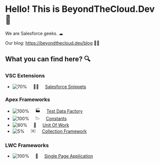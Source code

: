 # Hello! This is BeyondTheCloud.Dev 👋

We are Salesforce geeks. ☁︎

Our blog: https://beyondthecloud.dev/blog 🧑‍💻

## What you can find here? 🔍

### VSC Extensions
- <span style="display: flex; align-items: center; gap: 20px;">![70%](https://progress-bar.dev/70) 🧑‍💻 [Salesforce Snippets](https://github.com/beyond-the-cloud-dev/vsc-salesforce-code-snippets)</span> 

### Apex Frameworks

- <span style="display: flex; align-items: center; gap: 20px;">![100%](https://progress-bar.dev/100) 🏭 [Test Data Factory](https://github.com/beyond-the-cloud-dev/apex-test-data-factory)</span>
- <span style="display: flex; align-items: center; gap: 20px;">![100%](https://progress-bar.dev/100) 📉 [Constants](https://github.com/beyond-the-cloud-dev/apex-consts)</span>
 - <span style="display: flex; align-items: center; gap: 20px;">![60%](https://progress-bar.dev/60) 💼 [Unit Of Work](https://github.com/beyond-the-cloud-dev/unit-of-work)</span>
 - <span style="display: flex; align-items: center; gap: 20px;">![5%](https://progress-bar.dev/5) ✉️ [Collection Framework]( https://github.com/beyond-the-cloud-dev/collection-framework)</span>
 


### LWC Frameworks
- <span style="display: flex; align-items: center; gap: 20px;">![100%](https://progress-bar.dev/100) 💆 [Single Page Application](https://github.com/beyond-the-cloud-dev/lwc-spa)</span>
